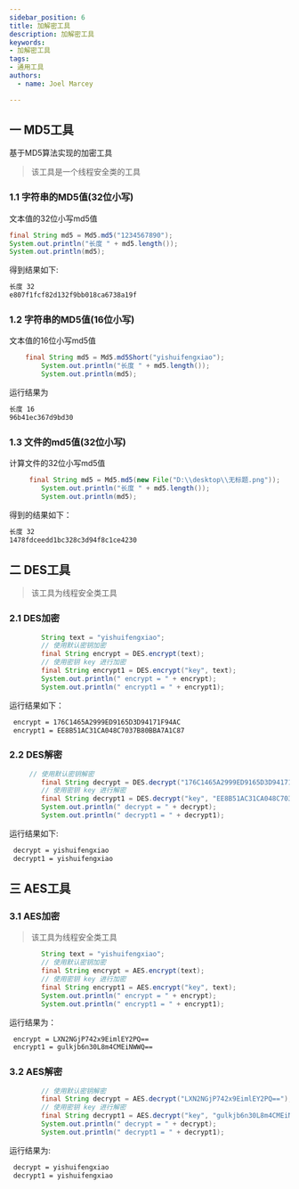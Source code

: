 ```yaml
---
sidebar_position: 6
title: 加解密工具
description: 加解密工具
keywords:
- 加解密工具
tags:
- 通用工具
authors:
  - name: Joel Marcey

---
```




## 一 MD5工具

基于MD5算法实现的加密工具

> 该工具是一个线程安全类的工具

### 1.1 字符串的MD5值(32位小写)

文本值的32位小写md5值

```java
final String md5 = Md5.md5("1234567890");
System.out.println("长度 " + md5.length());
System.out.println(md5);
```

得到结果如下:

```bash
长度 32
e807f1fcf82d132f9bb018ca6738a19f
```

### 1.2 字符串的MD5值(16位小写)

文本值的16位小写md5值

```java
    final String md5 = Md5.md5Short("yishuifengxiao");
        System.out.println("长度 " + md5.length());
        System.out.println(md5);
```

运行结果为

```bash
长度 16
96b41ec367d9bd30
```

### 1.3 文件的md5值(32位小写)

计算文件的32位小写md5值

```java
     final String md5 = Md5.md5(new File("D:\\desktop\\无标题.png"));
        System.out.println("长度 " + md5.length());
        System.out.println(md5);
```

得到的结果如下：

```bash
长度 32
1478fdceedd1bc328c3d94f8c1ce4230
```

## 二 DES工具

> 该工具为线程安全类工具

### 2.1 DES加密

```java
        String text = "yishuifengxiao";
        // 使用默认密钥加密
        final String encrypt = DES.encrypt(text);
        // 使用密钥 key 进行加密
        final String encrypt1 = DES.encrypt("key", text);
        System.out.println(" encrypt = " + encrypt);
        System.out.println(" encrypt1 = " + encrypt1);
```

运行结果如下：

```bash
 encrypt = 176C1465A2999ED9165D3D94171F94AC
 encrypt1 = EE8B51AC31CA048C7037B80BBA7A1C87
```

### 2.2 DES解密

```java
     // 使用默认密钥解密
        final String decrypt = DES.decrypt("176C1465A2999ED9165D3D94171F94AC");
        // 使用密钥 key 进行解密
        final String decrypt1 = DES.decrypt("key", "EE8B51AC31CA048C7037B80BBA7A1C87");
        System.out.println(" decrypt = " + decrypt);
        System.out.println(" decrypt1 = " + decrypt1);
```

运行结果如下:

```bash
 decrypt = yishuifengxiao
 decrypt1 = yishuifengxiao
```

## 三 AES工具

### 3.1 AES加密

> 该工具为线程安全类工具

```java
        String text = "yishuifengxiao";
        // 使用默认密钥加密
        final String encrypt = AES.encrypt(text);
        // 使用密钥 key 进行加密
        final String encrypt1 = AES.encrypt("key", text);
        System.out.println(" encrypt = " + encrypt);
        System.out.println(" encrypt1 = " + encrypt1);
```

运行结果为：

```bash
 encrypt = LXN2NGjP742x9EimlEY2PQ==
 encrypt1 = gulkjb6n30L8m4CMEiNWWQ==
```

### 3.2 AES解密

```java
        // 使用默认密钥解密
        final String decrypt = AES.decrypt("LXN2NGjP742x9EimlEY2PQ==");
        // 使用密钥 key 进行解密
        final String decrypt1 = AES.decrypt("key", "gulkjb6n30L8m4CMEiNWWQ==");
        System.out.println(" decrypt = " + decrypt);
        System.out.println(" decrypt1 = " + decrypt1);
```

运行结果为:

```bash
 decrypt = yishuifengxiao
 decrypt1 = yishuifengxiao
```


